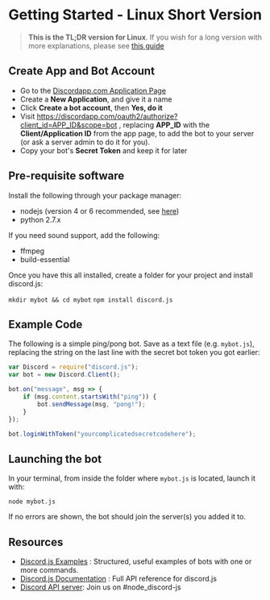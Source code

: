 # Getting Started - Linux Short Version

> **This is the TL;DR version for Linux**. If you wish for a long version with more explanations, please see [this guide](the-long-version.html)

## Create App and Bot Account

 - Go to the [Discordapp.com Application Page](https://discordapp.com/developers/applications/me)
 - Create a **New Application**, and give it a name
 - Click **Create a bot account**, then **Yes, do it**
 - Visit https://discordapp.com/oauth2/authorize?client_id=APP_ID&scope=bot , replacing **APP_ID** with the **Client/Application ID** from the app page, to add the bot to your server (or ask a server admin to do it for you).
 - Copy your bot's **Secret Token** and keep it for later

## Pre-requisite software

Install the following through your package manager: 

 - nodejs (version 4 or 6 recommended, see [here](https://nodejs.org/en/download/package-manager/))
 - python 2.7.x

If you need sound support, add the following: 

- ffmpeg
- build-essential

Once you have this all installed, create a folder for your project and install discord.js: 

`mkdir mybot && cd mybot`
`npm install discord.js`

## Example Code

The following is a simple ping/pong bot. Save as a text file (e.g. `mybot.js`), replacing the string on the last line with the secret bot token you got earlier: 

```js
var Discord = require("discord.js");
var bot = new Discord.Client();

bot.on("message", msg => {
	if (msg.content.startsWith("ping")) {
		bot.sendMessage(msg, "pong!");
	}
});

bot.loginWithToken("yourcomplicatedsecretcodehere");
```

## Launching the bot

In your terminal, from inside the folder where `mybot.js` is located, launch it with: 

`node mybot.js`	

If no errors are shown, the bot should join the server(s) you added it to.

## Resources

 - [Discord.js Examples](https://github.com/hydrabolt/discord.js/tree/master/examples) : Structured, useful examples of bots with one or more commands.
 - [Discord.js Documentation](http://discordjs.readthedocs.io/en/latest/index.html) : Full API reference for discord.js
 - [Discord API server](https://discord.gg/seraph-leblanc-oracle): Join us on #node_discord-js
